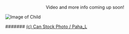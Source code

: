 
<p align="center">Video and more info coming up soon!</p>

![Image of Child](./Motivation.jp2)

<!-- HTML Credit Code for Can Stock Photo -->
####### <a href="http://www.canstockphoto.com">(c) Can Stock Photo / Paha_L</a>

